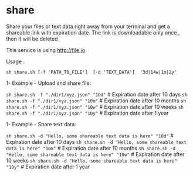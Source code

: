 # share
Share your files or text data right away from your terminal and get a shareable link with expiration date.  The link is downloadable only once , then it will be deleted 
 
 This service is using http://file.io
 
 Usage :
 
 `sh share.sh [-f 'PATH_TO_FILE']  [-d 'TEXT_DATA']  '3d|14w|1m|2y'`
 
1- Example - Upload and share file:
 
 `sh share.sh -f "./dir1/xyz.json" "10d"`  # Expiration date after 10 days
 `sh share.sh -f "./dir1/xyz.json" "10m"`  # Expiration date after 10 months
 `sh share.sh -f "./dir1/xyz.json" "10w"`  # Expiration date after 10 weeks
 `sh share.sh -f "./dir1/xyz.json" "10y"`  # Expiration date after 1 year
 
 1- Example -  Share text data:
 
 `sh share.sh -d "Hello, some shareable text data is here" "10d"`  # Expiration date after 10 days
 `sh share.sh -d "Hello, some shareable text data is here" "10m"`  # Expiration date after 10 months
 `sh share.sh -d "Hello, some shareable text data is here" "10w"`  # Expiration date after 10 weeks
 `sh share.sh -d "Hello, some shareable text data is here" "10y"`  # Expiration date after 1 year
